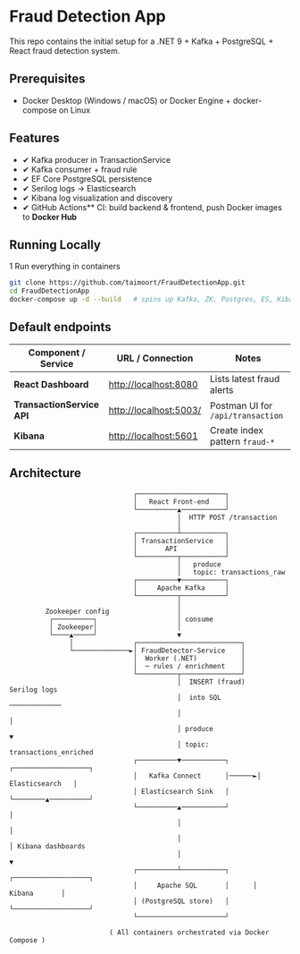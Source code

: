 # Fraud Detection App

This repo contains the initial setup for a .NET 9 + Kafka + PostgreSQL + React fraud detection system.

## Prerequisites

- Docker Desktop (Windows / macOS) or Docker Engine + docker-compose on Linux 

## Features

- ✔ Kafka producer in TransactionService
- ✔ Kafka consumer + fraud rule
- ✔ EF Core PostgreSQL persistence
- ✔ Serilog logs → Elasticsearch
- ✔ Kibana log visualization and discovery
- ✔ GitHub Actions** CI: build backend & frontend, push Docker images to **Docker Hub**

## Running Locally

1  Run everything in containers

   ```bash
   git clone https://github.com/taimoort/FraudDetectionApp.git
   cd FraudDetectionApp
   docker-compose up -d --build   # spins up Kafka, ZK, Postgres, ES, Kibana *and* both .NET services + React UI
   ``` 
## Default endpoints

| Component / Service           | URL / Connection                                   | Notes                                   |
|-------------------------------|----------------------------------------------------|-----------------------------------------|
| **React Dashboard**           | <http://localhost:8080>                            | Lists latest fraud alerts               |
| **TransactionService API**    | <http://localhost:5003/>                           | Postman UI for `/api/transaction`       |
| **Kibana**                    | <http://localhost:5601>                            | Create index pattern `fraud-*`          |

## Architecture

                                   ┌──────────────────────┐
                                   │   React Front-end    │
                                   └──────────▲───────────┘
                                              │  HTTP POST /transaction
                                              │
                                   ┌──────────┴───────────┐
                                   │ TransactionService   │
                                   │       API            │
                                   └──────────┬───────────┘
                                              │   produce
                                              │   topic: transactions_raw
                                   ┌──────────▼───────────┐
                                   │     Apache Kafka     │
                                   └──────────┬───────────┘
                                              │
             Zookeeper config                 │
              ┌──────────┐                    │ consume
              │ Zookeeper│                    │
              └────▲─────┘                    ▼
                   │               ┌──────────────────────────┐
                   └──────────────►│ FraudDetector-Service    │
                                   │  Worker (.NET)           │
                                   │  ─ rules / enrichment    │
                                   └──────────┬───────────────┘
                                              │  INSERT (fraud)           Serilog logs
                                              │  into SQL                 ─────────────
                                              │                           │
                                              │ produce                   ▼
                                              │ topic: transactions_enriched
                                   ┌──────────▼───────────┐       ┌───────────────────┐
                                   │   Kafka Connect      │──────►│   Elasticsearch   │
                                   │ Elasticsearch Sink   │       └────────▲──────────┘
                                   └──────────▲───────────┘                │
                                              │                            │
                                              │                            │ Kibana dashboards
                                              │                            ▼
                                   ┌──────────┴───────────┐      ┌───────────────────┐
                                   │     Apache SQL       │      │      Kibana       │
                                   │ (PostgreSQL store)   │      └───────────────────┘
                                   └──────────────────────┘

                             ( All containers orchestrated via Docker Compose )
